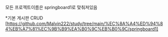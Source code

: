 모든 프로젝트이름은 springboard1로 맞춰져있음 

*기본 게시판 CRUD [https://github.com/Malvin222/study/tree/main/%EC%8A%A4%ED%94%84%EB%A7%81%EC%9B%B9%EA%B0%9C%EB%B0%9C/springboard1]
